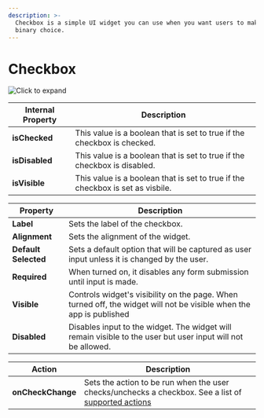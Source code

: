 ```yaml
---
description: >-
  Checkbox is a simple UI widget you can use when you want users to make a
  binary choice.
---
```


# Checkbox

![Click to expand](../../.gitbook/assets/checkbox.gif)

| Internal Property | Description                                                                    |
| ----------------- | ------------------------------------------------------------------------------ |
| **isChecked**     | This value is a boolean that is set to true if the checkbox is checked.        |
| **isDisabled**    | This value is a boolean that is set to true if the checkbox is disabled.       |
| **isVisible**     | This value is a boolean that is set to true if the checkbox is set as visbile. |

| Property             | Description                                                                                                         |
| -------------------- | ------------------------------------------------------------------------------------------------------------------- |
| **Label**            | Sets the label of the checkbox.                                                                                     |
| **Alignment**        | Sets the alignment of the widget.                                                                                   |
| **Default Selected** | Sets a default option that will be captured as user input unless it is changed by the user.                         |
| **Required**         | When turned on, it disables any form submission until input is made.                                                |
| **Visible**          | Controls widget's visibility on the page. When turned off, the widget will not be visible when the app is published |
| **Disabled**         | Disables input to the widget. The widget will remain visible to the user but user input will not be allowed.        |

| Action            | Description                                                                                                                       |
| ----------------- | --------------------------------------------------------------------------------------------------------------------------------- |
| **onCheckChange** | Sets the action to be run when the user checks/unchecks a checkbox. See a list of [supported actions](../appsmith-framework-1.md) |
